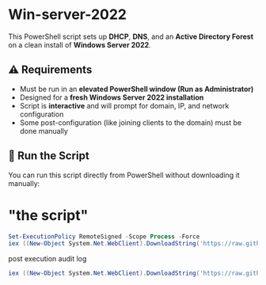 # Win-server-2022

This PowerShell script sets up **DHCP**, **DNS**, and an **Active Directory Forest** on a clean install of **Windows Server 2022**.

## ⚠️ Requirements
- Must be run in an **elevated PowerShell window (Run as Administrator)**
- Designed for a **fresh Windows Server 2022 installation**
- Script is **interactive** and will prompt for domain, IP, and network configuration
- Some post-configuration (like joining clients to the domain) must be done manually

## 🚀 Run the Script

You can run this script directly from PowerShell without downloading it manually:

# "the script"
```powershell
Set-ExecutionPolicy RemoteSigned -Scope Process -Force
iex ((New-Object System.Net.WebClient).DownloadString('https://raw.githubusercontent.com/FatCat112/Win-server-2022/main/Win-server-2022.ps1'))
```


post execution audit log
```powershell
iex ((New-Object System.Net.WebClient).DownloadString('https://raw.githubusercontent.com/FatCat112/Win-server-2022/refs/heads/main/Post-execution-audit-log.ps1'))
```
